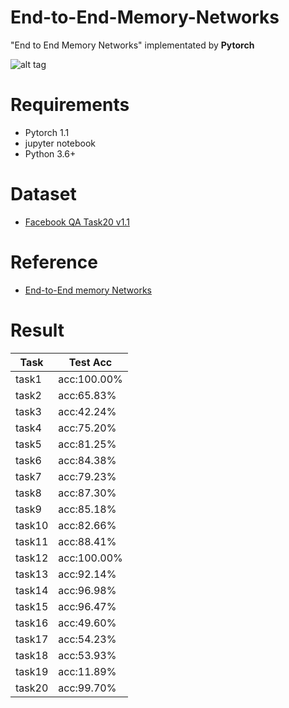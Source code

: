 # End-to-End-Memory-Networks
"End to End Memory Networks" implementated by **Pytorch**

![alt tag](http://i.imgur.com/nv89JLc.png)

# Requirements

- Pytorch 1.1
- jupyter notebook
- Python 3.6+

# Dataset

- [Facebook QA Task20 v1.1](https://research.fb.com/downloads/babi/)

# Reference

- [End-to-End memory Networks](http://arxiv.org/abs/1503.08895)

# Result

| Task   | Test Acc    |
| ------ | ----------- |
| task1  | acc:100.00% |
| task2  | acc:65.83%  |
| task3  | acc:42.24%  |
| task4  | acc:75.20%  |
| task5  | acc:81.25%  |
| task6  | acc:84.38%  |
| task7  | acc:79.23%  |
| task8  | acc:87.30%  |
| task9  | acc:85.18%  |
| task10 | acc:82.66%  |
| task11 | acc:88.41%  |
| task12 | acc:100.00% |
| task13 | acc:92.14%  |
| task14 | acc:96.98%  |
| task15 | acc:96.47%  |
| task16 | acc:49.60%  |
| task17 | acc:54.23%  |
| task18 | acc:53.93%  |
| task19 | acc:11.89%  |
| task20 | acc:99.70%  |
